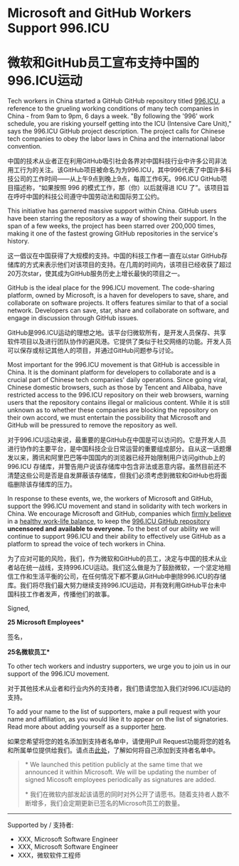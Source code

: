 # Microsoft and GitHub Workers Support 996.ICU
# 微软和GitHub员工宣布支持中国的996.ICU运动

Tech workers in China started a GitHub GitHub repository titled [996.ICU](https://github.com/996icu/996.ICU), a reference to the grueling working conditions of many tech companies in China - from 9am to 9pm, 6 days a week. "By following the '996' work schedule, you are risking yourself getting into the ICU (Intensive Care Unit)," says the 996.ICU GitHub project description. The project calls for Chinese tech companies to obey the labor laws in China and the international labor convention.

中国的技术从业者正在利用GitHub吸引社会各界对中国科技行业中许多公司非法用工行为的关注。该GitHub项目被命名为为996.ICU，其中996代表了中国许多科技公司的工作时间——从上午9点到晚上9点，每周工作6天。996.ICU GitHub项目描述称，“如果按照 996 的模式工作，那（你）以后就得进 ICU 了”。该项目旨在呼吁中国的科技公司遵守中国劳动法和国际劳工公约。

This initiative has garnered massive support within China. GitHub users have been starring the repository as a way of showing their support. In the span of a few weeks, the project has been starred over 200,000 times, making it one of the fastest growing GitHub repositories in the service's history.

这一倡议在中国获得了大规模的支持。中国的科技工作者一直在以star GitHub存储库的方式来表示他们对该项目的支持。在几周的时间内，该项目已经收获了超过20万次star，使其成为GitHub服务历史上增长最快的项目之一。

GitHub is the ideal place for the 996.ICU movement. The code-sharing platform, owned by Microsoft, is a haven for developers to save, share, and collaborate on software projects. It offers features similar to that of a social network. Developers can save, star, share and collaborate on software, and engage in discussion through GitHub issues. 

GitHub是996.ICU运动的理想之地。该平台归微软所有，是开发人员保存、共享软件项目以及进行团队协作的避风港。它提供了类似于社交网络的功能。开发人员可以保存或标记其他人的项目，并通过GitHub问题参与讨论。

Most important for the 996.ICU movement is that GitHub is accessible in China. It is the dominant platform for developers to collaborate and is a crucial part of Chinese tech companies' daily operations. Since going viral, Chinese domestic browsers, such as those by Tencent and Alibaba, have restricted access to the 996.ICU repository on their web browsers, warning users that the repository contains illegal or malicious content. While it is still unknown as to whether these companies are blocking the repository on their own accord, we must entertain the possibility that Microsoft and GitHub will be pressured to remove the repository as well. 

对于996.ICU运动来说，最重要的是GitHub在中国是可以访问的。它是开发人员进行协作的主要平台，是中国科技企业日常运营的重要组成部分。自从这一话题爆发以来，腾讯和阿里巴巴等中国国内的浏览器已经开始限制用户访问github上的996.ICU 存储库，并警告用户说该存储库中包含非法或恶意内容。虽然目前还不清楚这些公司是否是自发屏蔽该存储库，但我们必须考虑到微软和GitHub也将面临删除该存储库的压力。

In response to these events, we, the workers of Microsoft and GitHub, support the 996.ICU movement and stand in solidarity with tech workers in China. We encourage Microsoft and GitHub, companies which [firmly believe](https://careers.microsoft.com/us/en/usbenefits) in a [healthy work-life balance](https://github.com/about/careers), to keep the [996.ICU GitHub repository](https://github.com/996icu/996.ICU) **uncensored and available to everyone.** To the best of our ability we will continue to support 996.ICU and their ability to effectively use GitHub as a platform to spread the voice of tech workers in China.

为了应对可能的风险，我们，作为微软和GitHub的员工，决定与中国的技术从业者站在统一战线，支持996.ICU运动。我们这么做是为了鼓励微软，一个坚定地相信工作和生活平衡的公司，在任何情况下都不要从GitHub中删除996.ICU的存储库。我们将尽我们最大努力继续支持996.ICU运动，并有效利用GitHub平台未中国科技工作者发声，传播他们的故事。

Signed,

__25 Microsoft Employees*__

签名，

__25名微软员工*__

To other tech workers and industry supporters, we urge you to join us in our support of the 996.ICU movement. 

对于其他技术从业者和行业内外的支持者，我们恳请您加入我们对996.ICU运动的支持。

To add your name to the list of supporters, make a pull request with your name and affiliation, as you would like it to appear on the list of signatories. Read more about adding yourself as a supporter [here](CONTRIBUTING.md).

如果您希望将您的姓名添加到支持者名单中，请使用Pull Request功能将您的姓名和所属单位提供给我们。请点击[此处](CONTRIBUTING.md)，了解如何将自己添加到支持者名单中。


> \* We launched this petition publicly at the same time that we announced it within Microsoft. We will be updating the number of signed Micosoft employees periodically as signatures are added.
> 
> \* 我们在微软内部发起该请愿的同时对外公开了请愿书。随着支持者人数不断增多，我们会定期更新已签名的Microsoft员工的数量。

---
Supported by / 支持者:

- XXX, Microsoft Software Engineer
- XXX, Microsoft Software Engineer
- XXX，微软软件工程师

